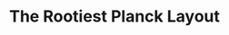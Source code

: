 ---
layout: layouts/keymapdb_entry.njk
OS: []
keymap_author: rootiest
firmware: QMK
hasHomeRowMods: False
hasLetterOnThumb: False
hasVerticalCombos: False
thumb: https://github.com/rootiest/rootiest.github.io/raw/main/img/rootiest-planck_legend.png
imageDate: idk
keyCount: 48
keyboard: Planck
languages: ['English']
layerCount: 10
title: "The Rootiest Planck Layout"
split: False
stagger: ortholinear
summary: 
url: https://github.com/rootiest/qmk_firmware/tree/master/keyboards/planck/keymaps/rootiest
writeup: https://github.com/rootiest/qmk_firmware/tree/master/keyboards/planck/keymaps/rootiest/readme.md
---